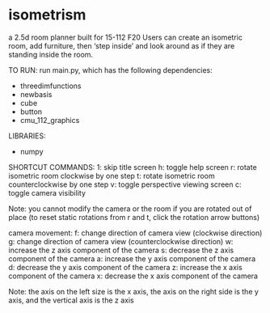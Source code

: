 # isometrism
a 2.5d room planner built for 15-112 F20
Users can create an isometric room, add furniture, then ‘step inside’ and look around as if they are standing inside the room. 

TO RUN: run main.py, which has the following dependencies:
- threedimfunctions
- newbasis
- cube
- button
- cmu_112_graphics

LIBRARIES: 
- numpy 

SHORTCUT COMMANDS: 
1: skip title screen 
h: toggle help screen 
r: rotate isometric room clockwise by one step
t: rotate isometric room counterclockwise by one step
v: toggle perspective viewing screen
c: toggle camera visibility 

Note: you cannot modify the camera or the room if you are rotated out of place 
(to reset static rotations from r and t, click the rotation arrow buttons)

camera movement:
f: change direction of camera view (clockwise direction)
g: change direction of camera view (counterclockwise direction)
w: increase the z axis component of the camera
s: decrease the z axis component of the camera
a: increase the y axis component of the camera
d: decrease the y axis component of the camera
z: increase the x axis component of the camera
x: decrease the x axis component of the camera 

Note: the axis on the left size is the x axis, the axis on the right side is the y axis, and the vertical axis is the z axis

